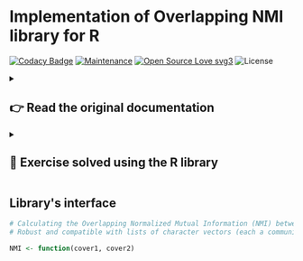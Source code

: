 # Implementation of Overlapping NMI library for R

[![Codacy Badge](https://app.codacy.com/project/badge/Grade/995b6a66d00f4901872d566d2ef1d4a6)](https://app.codacy.com/gh/R0mb0/Overlapping-NMI-R/dashboard?utm_source=gh&utm_medium=referral&utm_content=&utm_campaign=Badge_grade)
[![Maintenance](https://img.shields.io/badge/Maintained%3F-yes-green.svg)](https://github.com/R0mb0/Overlapping-NMI-R)
[![Open Source Love svg3](https://badges.frapsoft.com/os/v3/open-source.svg?v=103)](https://github.com/R0mb0/Overlapping-NMI-R)
![License](https://img.shields.io/badge/license-AGPLv3-blue.svg?style=plastic)

<details>
<summary>
   
## 👉 Read the original documentation

</summary>

An implementation of a Normalized Mutual Information (NMI) measure for sets of overlapping clusters.

Fully described in:
   "Normalized Mutual Information to evaluate overlapping community finding algorithms"
   by Aaron F. McDaid, Derek Greene, Neil Hurley
   http://arxiv.org/abs/1110.2515

Our method is based on the method described in Appendix B at the end of:
  "Detecting the overlapping and hierarchical community structure in complex networks"
  by Andrea Lancichinetti, Santo Fortunato and János Kertész
  http://iopscience.iop.org/1367-2630/11/3/033015/


== Usage ==

  make onmi
  onmi FILE1 FILE2

The filesnames record the sets of communities. A typical use case is to have
the "true" communities in one file and and those found by your algorithm
in the other file. One line per community. The nodes are
separated by whitespace, and any non-whitespace characters may be used in the
node names.


== Contact ==

Send any comments or queries or requests to aaronmcdaid@gmail.com


== Citation for Bibtex ==

@article{McDaidNMI,
    abstract = {Given the increasing popularity of algorithms for overlapping clustering, in
particular in social network analysis, quantitative measures are needed to
measure the accuracy of a method. Given a set of true clusters, and the set of
clusters found by an algorithm, these sets of clusters must be compared to see
how similar or different the sets are. A normalized measure is desirable in
many contexts, for example assigning a value of 0 where the two sets are
totally dissimilar, and 1 where they are identical. A measure based on
normalized mutual information, [1], has recently become popular. We demonstrate
unintuitive behaviour of this measure, and show how this can be corrected by
using a more conventional normalization. We compare the results to that of
other measures, such as the Omega index [2].},
    archivePrefix = {arXiv},
    author = {McDaid, Aaron F. and Greene, Derek and Hurley, Neil},
    citeulike-article-id = {9896732},
    citeulike-linkout-0 = {http://arxiv.org/abs/1110.2515},
    citeulike-linkout-1 = {http://arxiv.org/pdf/1110.2515},
    day = {11},
    eprint = {1110.2515},
    month = oct,
    posted-at = {2011-10-13 02:42:56},
    priority = {0},
    title = {Normalized Mutual Information to evaluate overlapping community finding algorithms},
    url = {http://arxiv.org/abs/1110.2515},
    year = {2011}
}

</details>

<details>
<summary>

## 📝 Exercise solved using the R library
   
</summary>

### Where the exercise has been taken 

The exercise is: 38.9.1/2 from this [book](https://www.networkatlas.eu/files/sna_book.pdf)  

### Exercise text 

Use the k-clique algorithm to find overlapping communities in the network at [http://www.networkatlas.eu/exercises/38/1/data.
txt](http://www.networkatlas.eu/exercises/38/1/data.txt). Test how many nodes are part of no community for k equal to 3, 4, and 5.

Compare the k-clique results with the coverage in [http://www.networkatlas.eu/exercises/38/2/comms.txt](http://www.networkatlas.eu/exercises/38/2/comms.txt), by using any variation of overlapping NMI from [https://github.com/aaronmcdaid/Overlapping-NMI](https://github.com/aaronmcdaid/Overlapping-NMI). For which value of k do you get the best performance?

### Library 

```R
# Calculating the Overlapping Normalized Mutual Information (NMI) between two covers
# Robust and compatible with lists of character vectors (each a community)

get_membership_matrix <- function(communities, all_nodes) {
  mat <- matrix(0, nrow=length(all_nodes), ncol=length(communities))
  rownames(mat) <- all_nodes
  for (j in seq_along(communities)) {
    idx <- match(communities[[j]], all_nodes)
    idx <- idx[!is.na(idx)]
    if (length(idx) > 0) {
      mat[idx, j] <- 1
    }
  }
  mat
}

NMI <- function(cover1, cover2) {
  all_nodes <- sort(unique(c(unlist(cover1), unlist(cover2))))
  X <- get_membership_matrix(cover1, all_nodes)
  Y <- get_membership_matrix(cover2, all_nodes)
  n <- length(all_nodes)
  safe_log2 <- function(x) ifelse(x > 0, log2(x), 0)
  cond_entropy <- function(A, B) {
    kA <- ncol(A)
    kB <- ncol(B)
    H <- 0
    for (i in 1:kA) {
      minH <- Inf
      for (j in 1:kB) {
        Nij <- sum(A[,i] & B[,j])
        if (Nij == 0) next
        Ni <- sum(A[,i])
        Nj <- sum(B[,j])
        pij <- Nij / n
        pi <- Ni / n
        pj <- Nj / n
        Hij <- 0
        if (pij > 0 && (pi * pj) > 0)
          Hij <- Hij - (pij) * safe_log2(pij / (pi * pj))
        if ((Ni-Nij) > 0 && (pi * (1-pj)) > 0)
          Hij <- Hij - ((Ni-Nij)/n) * safe_log2(((Ni-Nij)/n) / (pi*(1-pj)))
        if ((Nj-Nij) > 0 && ((1-pi)*pj) > 0)
          Hij <- Hij - ((Nj-Nij)/n) * safe_log2(((Nj-Nij)/n) / ((1-pi)*pj))
        if ((n-Ni-Nj+Nij) > 0 && ((1-pi)*(1-pj)) > 0)
          Hij <- Hij - ((n-Ni-Nj+Nij)/n) * safe_log2(((n-Ni-Nj+Nij)/n) / ((1-pi)*(1-pj)))
        if (!is.nan(Hij) && Hij < minH)
          minH <- Hij
      }
      if (is.finite(minH)) H <- H + minH
    }
    H / kA
  }
  H_XY <- cond_entropy(X, Y)
  H_YX <- cond_entropy(Y, X)
  NMI_value <- 1 - 0.5 * (H_XY + H_YX)
  NMI_value
}
```

### Exercise solution

```R
# Compare the k-clique results with the coverage in http://www.
# networkatlas.eu/exercises/38/2/comms.txt, by using any variation
# of overlapping NMI from https://github.com/aaronmcdaid/
# Overlapping-NMI. For which value of k do you get the best performance?

library(here)
library(igraph)

# Defining the k_clique_communities function for finding k-clique communities
k_clique_communities <- function(graph, k) {
  all_cliques <- cliques(graph, min = k, max = k)
  if (length(all_cliques) == 0) return(list())
  clique_graph <- make_empty_graph(n = length(all_cliques))
  for (i in seq_along(all_cliques)) {
    for (j in seq_len(i-1)) {
      if (length(intersect(all_cliques[[i]], all_cliques[[j]])) == (k-1)) {
        clique_graph <- add_edges(clique_graph, c(i, j))
      }
    }
  }
  comps <- components(clique_graph)
  communities <- lapply(seq_len(comps$no), function(comp_id) {
    idx <- which(comps$membership == comp_id)
    unique(unlist(all_cliques[idx]))
  })
  lapply(communities, function(x) V(graph)$name[x])
}

source(here("OverlappingNMI.R"))

# Loading the edge list and building the graph
edges <- read.table(here("data.txt"))
colnames(edges) <- c("from", "to", "weight")
g <- graph_from_data_frame(edges, directed=FALSE)

# Solution 

# Removing weights for clique percolation
g_unweighted <- delete_edge_attr(g, "weight")

# Loading the ground truth communities from comms.txt
comms_lines <- readLines(here("comms.txt"))
gt_communities <- lapply(comms_lines, function(line) strsplit(line, " ")[[1]])
gt_communities <- lapply(gt_communities, as.character)

# Defining a function for extracting k-clique communities as lists of character vectors
get_kc_comms <- function(graph, k) {
  kc <- k_clique_communities(graph, k)
  lapply(kc, as.character)
}

# Initializing a results data frame
results <- data.frame(k=integer(), nmi=numeric())

# Calculating the NMI for k = 3, 4, 5
for (k in 3:5) {
  cat(sprintf("Calculating for k = %d\n", k))
  detected <- get_kc_comms(g_unweighted, k)
  nmi_value <- NMI(gt_communities, detected)
  results <- rbind(results, data.frame(k=k, nmi=nmi_value))
  cat(sprintf("k = %d | NMI = %.4f\n", k, nmi_value))
}

cat("\nSummary of k-clique NMI results:\n")
print(results, row.names = FALSE)

best_k <- results$k[which.max(results$nmi)]
cat(sprintf("\nBest performance for k = %d (NMI = %.4f)\n", best_k, max(results$nmi)))
```
### Referenced repository 

[R0mb0/The_Atlas_for_the_Aspiring_Network_Scientist_exercises_in_R](https://github.com/R0mb0/The_Atlas_for_the_Aspiring_Network_Scientist_exercises_in_R)

</details>

## Library's interface 

```R
# Calculating the Overlapping Normalized Mutual Information (NMI) between two covers
# Robust and compatible with lists of character vectors (each a community)

NMI <- function(cover1, cover2)
```
